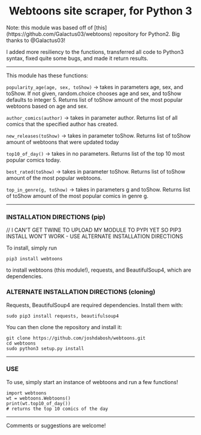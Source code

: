<center>
  <h1>Webtoons site scraper, for Python 3</h1>
</center>
Note: this module was based off of [this](https://github.com/Galactus03/webtoons)
repository for Python2. Big thanks to @Galactus03!

I added more resiliency to the functions, transferred all code to Python3 syntax, fixed quite some bugs, and made it return results.

----

This module has these functions:

`popularity_age(age, sex, toShow)` -> takes in parameters age, sex, and toShow. If not given, random.choice chooses age and sex, and toShow defaults to integer 5.
Returns list of toShow amount of the most popular webtoons based on age and sex.

`author_comics(author)` -> takes in parameter author.
Returns list of all comics that the specified author has created.

`new_releases(toShow)` -> takes in parameter toShow.
Returns list of toShow amount of webtoons that were updated today

`top10_of_day()` -> takes in no parameters.
Returns list of the top 10 most popular comics today.

`best_rated(toShow)` -> takes in parameter toShow.
Returns list of toShow amount of the most popular webtoons.

`top_in_genre(g, toShow)` -> takes in parameters g and toShow.
Returns list of toShow amount of the most popular comics in genre g.

----

<h3>INSTALLATION DIRECTIONS (pip)</h3>
// I CAN'T GET TWINE TO UPLOAD MY MODULE TO PYPI YET SO PIP3 INSTALL WON'T WORK - USE ALTERNATE INSTALLATION DIRECTIONS

To install, simply run

    pip3 install webtoons

to install webtoons (this module!), requests, and BeautifulSoup4, which are dependencies.


<h3>ALTERNATE INSTALLATION DIRECTIONS (cloning)</h3>
Requests, BeautifulSoup4 are required dependencies. Install them with:

    sudo pip3 install requests, beautifulsoup4

You can then clone the repository and install it:

    git clone https://github.com/joshdabosh/webtoons.git
    cd webtoons
    sudo python3 setup.py install

----

<h3>USE</h3>
To use, simply start an instance of webtoons and run a few functions!

    import webtoons
    wt = webtoons.Webtoons()
    print(wt.top10_of_day())
    # returns the top 10 comics of the day


----

Comments or suggestions are welcome!

